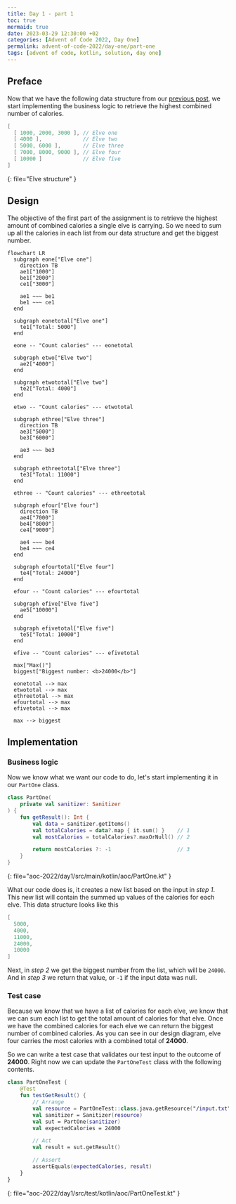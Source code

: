 ```yaml
---
title: Day 1 - part 1
toc: true
mermaid: true
date: 2023-03-29 12:30:00 +02
categories: [Advent of Code 2022, Day One]
permalink: advent-of-code-2022/day-one/part-one
tags: [advent of code, kotlin, solution, day one]
---
```


## Preface

Now that we have the following data structure from our [previous post](./2023-03-28-sanitizer.md), we start implementing the business logic to retrieve the highest combined
number of calories.

```kotlin
[
  [ 1000, 2000, 3000 ], // Elve one
  [ 4000 ],             // Elve two
  [ 5000, 6000 ],       // Elve three
  [ 7000, 8000, 9000 ], // Elve four
  [ 10000 ]             // Elve five
]
```
{: file="Elve structure" }

## Design

The objective of the first part of the assignment is to retrieve the highest amount of combined calories a single elve is carrying. So we need to sum up all the calories
in each list from our data structure and get the biggest number.

```mermaid
flowchart LR
  subgraph eone["Elve one"]
    direction TB
    ae1["1000"]
    be1["2000"]
    ce1["3000"]

    ae1 ~~~ be1
    be1 ~~~ ce1
  end

  subgraph eonetotal["Elve one"]
    te1["Total: 5000"]
  end

  eone -- "Count calories" --- eonetotal

  subgraph etwo["Elve two"]
    ae2["4000"]
  end

  subgraph etwototal["Elve two"]
    te2["Total: 4000"]
  end

  etwo -- "Count calories" --- etwototal

  subgraph ethree["Elve three"]
    direction TB
    ae3["5000"]
    be3["6000"]

    ae3 ~~~ be3
  end

  subgraph ethreetotal["Elve three"]
    te3["Total: 11000"]
  end

  ethree -- "Count calories" --- ethreetotal

  subgraph efour["Elve four"]
    direction TB
    ae4["7000"]
    be4["8000"]
    ce4["9000"]

    ae4 ~~~ be4
    be4 ~~~ ce4
  end

  subgraph efourtotal["Elve four"]
    te4["Total: 24000"]
  end

  efour -- "Count calories" --- efourtotal

  subgraph efive["Elve five"]
    ae5["10000"]
  end

  subgraph efivetotal["Elve five"]
    te5["Total: 10000"]
  end

  efive -- "Count calories" --- efivetotal

  max["Max()"]
  biggest["Biggest number: <b>24000</b>"]

  eonetotal --> max
  etwototal --> max
  ethreetotal --> max
  efourtotal --> max
  efivetotal --> max

  max --> biggest
```

## Implementation

### Business logic

Now we know what we want our code to do, let's start implementing it in our `PartOne` class.

```kotlin
class PartOne(
    private val sanitizer: Sanitizer
) {
    fun getResult(): Int {
        val data = sanitizer.getItems()
        val totalCalories = data?.map { it.sum() }    // 1
        val mostCalories = totalCalories?.maxOrNull() // 2

        return mostCalories ?: -1                     // 3
    }
}
```
{: file="aoc-2022/day1/src/main/kotlin/aoc/PartOne.kt" }

What our code does is, it creates a new list based on the input in _step 1_. This new list will contain the summed up values of the calories for each elve. This data structure
looks like this

```kotlin
[
  5000,
  4000,
  11000,
  24000,
  10000
]
```

Next, in _step 2_ we get the biggest number from the list, which will be `24000`. And in _step 3_ we return that value, or `-1` if the input data was null.

### Test case

Because we know that we have a list of calories for each elve, we know that we can sum each list to get the total amount of calories for that elve. Once we have the combined
calories for each elve we can return the biggest number of combined calories. As you can see in our design diagram, elve four carries the most calories with a combined
total of __24000__.

So we can write a test case that validates our test input to the outcome of __24000__. Right now we can update the `PartOneTest` class with the following contents.

```kotlin
class PartOneTest {
    @Test
    fun testGetResult() {
        // Arrange
        val resource = PartOneTest::class.java.getResource("/input.txt")
        val sanitizer = Sanitizer(resource)
        val sut = PartOne(sanitizer)
        val expectedCalories = 24000

        // Act
        val result = sut.getResult()

        // Assert
        assertEquals(expectedCalories, result)
    }
}
```
{: file="aoc-2022/day1/src/test/kotlin/aoc/PartOneTest.kt" }

